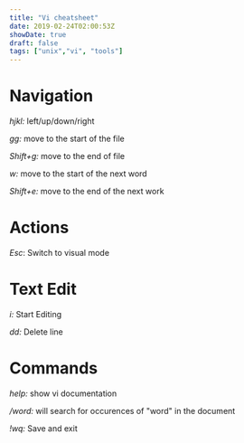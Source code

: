 ```yaml
---
title: "Vi cheatsheet"
date: 2019-02-24T02:00:53Z
showDate: true
draft: false
tags: ["unix","vi", "tools"]
---
```


# Navigation

*hjkl:* left/up/down/right

*gg:* move to the start of the file

*Shift+g:* move to the end of file

*w:* move to the start of the next word 

*Shift+e:* move to the end of the next work

# Actions

*Esc*: Switch to visual mode

# Text Edit

*i:* Start Editing

*dd:* Delete line

# Commands

*help:* show vi documentation

*/word:* will search for occurences of "word" in the document

*!wq:* Save and exit

